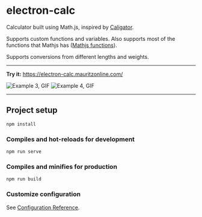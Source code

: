 # electron-calc

Calculator built using Math.js, inspired by [Caligator](https://github.com/sarthology/caligator).

Supports custom functions and variables. Also supports most of the functions that Mathjs has ([Mathjs functions](https://mathjs.org/docs/reference/functions.html)).

Supports conversions from different lengths and weights.

-----

**Try it:** https://electron-calc.mauritzonline.com/

![Example 3, GIF](https://cdn.mauritzonline.com/electron_calc/example3.gif)
![Example 4, GIF](https://cdn.mauritzonline.com/electron_calc/example4.gif)

---

## Project setup
```
npm install
```

### Compiles and hot-reloads for development
```
npm run serve
```

### Compiles and minifies for production
```
npm run build
```

### Customize configuration
See [Configuration Reference](https://cli.vuejs.org/config/).
